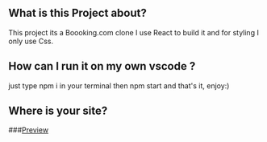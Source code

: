 ## What is this Project about?
 This project its a Boooking.com clone 
 I use React to build it and for styling I only use Css.
 
 ## How can I run it on my own vscode ?
just type npm i in your terminal then npm start and that's it, enjoy:)

## Where is your site?
###[Preview](https://bilalyounes.github.io/BookingApp/) 




